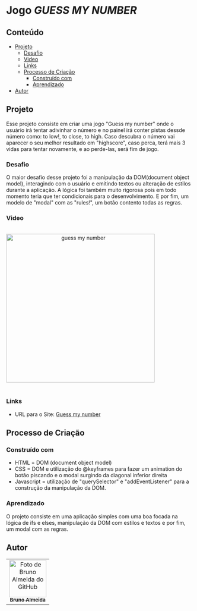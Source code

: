 # Jogo _GUESS MY NUMBER_

## Conteúdo

- [Projeto](#projeto)
  - [Desafio](#desafio)
  - [Video](#video)
  - [Links](#links)
  - [Processo de Criação](#processo-de-criação)
    - [Construído com](#construído-com)
    - [Aprendizado](#aprendizado)
- [Autor](#autor)

## Projeto

Esse projeto consiste em criar uma jogo "Guess my number" onde o usuário irá tentar adivinhar o número e no painel irá conter pistas dessde número como: to low!, to close, to high. Caso descubra o número vai aparecer o seu melhor resultado em "highscore", caso perca, terá mais 3 vidas para tentar novamente, e ao perde-las, será fim de jogo.

### Desafio

O maior desafio desse projeto foi a manipulação da DOM(document object model), interagindo com o usuário e emitindo textos ou alteração de estilos durante a aplicação. A lógica foi também muito rigorosa pois em todo momento teria que ter condicionais para o desenvolvimento. E por fim, um modelo de "modal" com as "rules!", um botão contento todas as regras.

### Video

<div style="display: inline-block"  align="center"><br>
      <img height="400em" src="./src/assets/guess-my-number.gif" align="center" alt="guess my number" >
    <br><br>
</div>

### Links

- URL para o Site: [Guess my number](https://guess-my-number-rho.vercel.app/)

## Processo de Criação

### Construído com

- HTML = DOM (document object model)
- CSS = DOM e utilização do @keyframes para fazer um animation do botão piscando e o modal surgindo da diagonal inferior direita
- Javascript = utilização de "querySelector" e "addEventListener" para a construção da manipulação da DOM.

### Aprendizado

O projeto consiste em uma aplicação simples com uma boa focada na lógica de ifs e elses, manipulação da DOM com estilos e textos e por fim, um modal com as regras.

## Autor

<table>
  <tr>
    <td align="center">
      <a href="https://www.linkedin.com/in/rafael99ldm/">
        <img src="https://github.com/BrunoGaruda.png" width="100px;" alt="Foto de Bruno Almeida do GitHub"/><br>
        <sub>
          <b>Bruno Almeida</b>
        </sub>
      </a>
    </td>
  </tr>
</table>
